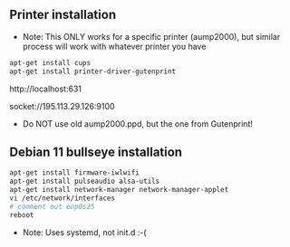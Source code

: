 

## Printer installation

+ Note: This ONLY works for a specific printer (aump2000), but similar process will work with whatever printer you have

```sh
apt-get install cups
apt-get install printer-driver-gutenprint
```
http://localhost:631

socket://195.113.29.126:9100

+ Do NOT use old aump2000.ppd, but the one from Gutenprint!


## Debian 11 bullseye installation

```sh
apt-get install firmware-iwlwifi
apt-get install pulseaudio alsa-utils
apt-get install network-manager network-manager-applet
vi /etc/network/interfaces
# comment out enp0s25
reboot
```

+ Note: Uses systemd, not init.d :-(




